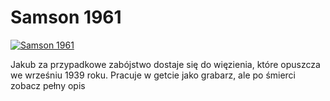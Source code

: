 Samson 1961 
=============
[![Samson 1961 ](http://vidos.pl/images/player.gif)](http://vidos.pl/samson-1961)

 Jakub za przypadkowe zabójstwo dostaje się do więzienia, które opuszcza we wrześniu 1939 roku. Pracuje w getcie jako grabarz, ale po śmierci zobacz pełny opis
